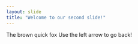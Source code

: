 ```yaml
---
layout: slide
title: "Welcome to our second slide!"
---
```

The brown quick fox
Use the left arrow to go back!